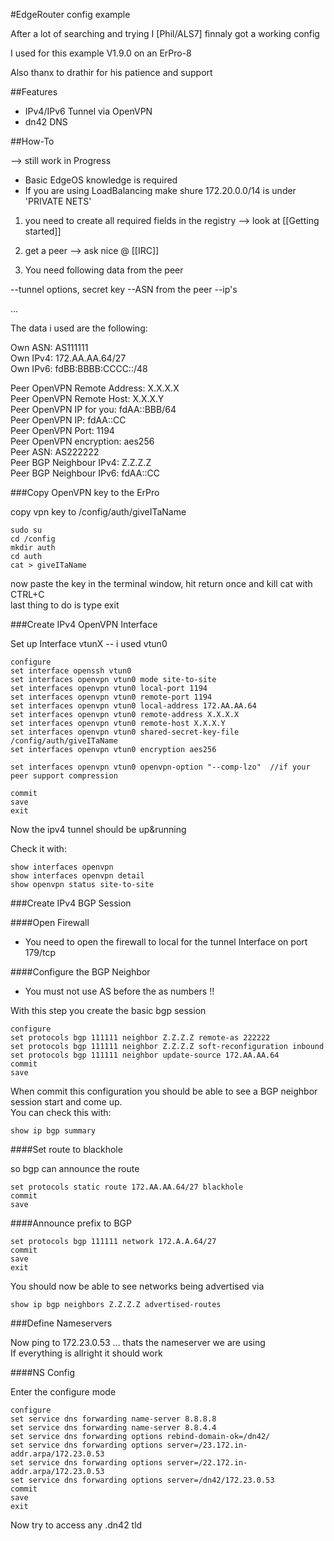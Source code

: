 #EdgeRouter config example   

After a lot of searching and trying I [Phil/ALS7] finnaly got a working config    

I used for this example V1.9.0 on an ErPro-8  

Also thanx to drathir for his patience and support  

##Features

* IPv4/IPv6 Tunnel via OpenVPN  
* dn42 DNS  

##How-To

--> still work in Progress  

* Basic EdgeOS knowledge is required 
* If you are using LoadBalancing make shure 172.20.0.0/14 is under 'PRIVATE NETS' 

1) you need to create all required fields in the registry --> look at [[Getting started]] 

2) get a peer --> ask nice @ [[IRC]] 

3) You need following data from the peer  

--tunnel options, secret key --ASN from the peer --ip's  

...  

The data i used are the following:

Own ASN: AS111111  
Own IPv4: 172.AA.AA.64/27  
Own IPv6: fdBB:BBBB:CCCC::/48  

Peer OpenVPN Remote Address: X.X.X.X  
Peer OpenVPN Remote Host: X.X.X.Y  
Peer OpenVPN IP for you: fdAA::BBB/64  
Peer OpenVPN IP: fdAA::CC  
Peer OpenVPN Port: 1194  
Peer OpenVPN encryption: aes256  
Peer ASN: AS222222  
Peer BGP Neighbour IPv4: Z.Z.Z.Z  
Peer BGP Neighbour IPv6: fdAA::CC  

###Copy OpenVPN key to the ErPro  

copy vpn key to /config/auth/giveITaName  

    sudo su  
    cd /config  
    mkdir auth  
    cd auth  
    cat > giveITaName  

now paste the key in the terminal window, hit return once and kill cat with CTRL+C  
last thing to do is type exit  

###Create IPv4 OpenVPN Interface

Set up Interface vtunX -- i used vtun0  

    configure  
    set interface openssh vtun0  
    set interfaces openvpn vtun0 mode site-to-site  
    set interfaces openvpn vtun0 local-port 1194   
    set interfaces openvpn vtun0 remote-port 1194  
    set interfaces openvpn vtun0 local-address 172.AA.AA.64  
    set interfaces openvpn vtun0 remote-address X.X.X.X  
    set interfaces openvpn vtun0 remote-host X.X.X.Y   
    set interfaces openvpn vtun0 shared-secret-key-file /config/auth/giveITaName    
    set interfaces openvpn vtun0 encryption aes256  

    set interfaces openvpn vtun0 openvpn-option "--comp-lzo"  //if your peer support compression  

    commit   
    save  
    exit  

Now the ipv4 tunnel should be up&running  

Check it with:  

    show interfaces openvpn    
    show interfaces openvpn detail  
    show openvpn status site-to-site  

###Create IPv4 BGP Session

####Open Firewall

* You need to open the firewall to local for the tunnel Interface on port 179/tcp

####Configure the BGP Neighbor

* You must not use AS before the as numbers !!

With this step you create the basic bgp session  

    configure  
    set protocols bgp 111111 neighbor Z.Z.Z.Z remote-as 222222  
    set protocols bgp 111111 neighbor Z.Z.Z.Z soft-reconfiguration inbound  
    set protocols bgp 111111 neighbor update-source 172.AA.AA.64  
    commit
    save

When commit this configuration you should be able to see a BGP neighbor session start and come up.  
You can check this with:

    show ip bgp summary  

####Set route to blackhole  

so bgp can announce the route  

    set protocols static route 172.AA.AA.64/27 blackhole  
    commit  
    save  

####Announce prefix to BGP
  
    set protocols bgp 111111 network 172.A.A.64/27  
    commit  
    save  
    exit  

You should now be able to see networks being advertised via  

    show ip bgp neighbors Z.Z.Z.Z advertised-routes  

###Define Nameservers

Now ping to 172.23.0.53 ... thats the nameserver we are using  
If everything is allright it should work  

####NS Config

Enter the configure mode  

    configure
    set service dns forwarding name-server 8.8.8.8  
    set service dns forwarding name-server 8.8.4.4
    set service dns forwarding options rebind-domain-ok=/dn42/ 
    set service dns forwarding options server=/23.172.in-addr.arpa/172.23.0.53  
    set service dns forwarding options server=/22.172.in-addr.arpa/172.23.0.53  
    set service dns forwarding options server=/dn42/172.23.0.53  
    commit
    save
    exit

Now try to access any .dn42 tld
